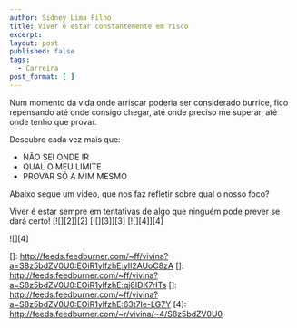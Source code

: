 ```yaml
---
author: Sidney Lima Filho
title: Viver é estar constantemente em risco
excerpt:
layout: post
published: false
tags:
  - Carreira
post_format: [ ]
---
```

Num momento da vida onde arriscar poderia ser considerado burrice, fico repensando até onde consigo chegar, até onde preciso me superar, até onde tenho que provar.

Descubro cada vez mais que:

*   NÃO SEI ONDE IR
*   QUAL O MEU LIMITE
*   PROVAR SÓ A MIM MESMO

Abaixo segue um video, que nos faz refletir sobre qual o nosso foco? 



Viver é estar sempre em tentativas de algo que ninguém pode prever se dará certo! [![][2]</img>][2] [![][3]</img>][3] [![][4]</img>][4] 

![][4]

 []: http://feeds.feedburner.com/~ff/vivina?a=S8z5bdZV0U0:EOiR1ylfzhE:yIl2AUoC8zA
 []: http://feeds.feedburner.com/~ff/vivina?a=S8z5bdZV0U0:EOiR1ylfzhE:qj6IDK7rITs
 []: http://feeds.feedburner.com/~ff/vivina?a=S8z5bdZV0U0:EOiR1ylfzhE:63t7Ie-LG7Y
 [4]: http://feeds.feedburner.com/~r/vivina/~4/S8z5bdZV0U0